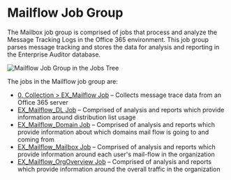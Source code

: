 # Mailflow Job Group

The Mailbox job group is comprised of jobs that process and analyze the Message Tracking Logs in the
Office 365 environment. This job group parses message tracking and stores the data for analysis and
reporting in the Enterprise Auditor database.

![Mailflow Job Group in the Jobs Tree](/img/product_docs/accessanalyzer/11.6/solutions/exchange/online/mailflow/mailflowjobstree.webp)

The jobs in the Mailflow job group are:

- [0. Collection > EX_Mailflow Job](/docs/accessanalyzer/11.6/solutions/exchange/online/mailflow/ex_mailflow.md)
  – Collects message trace data from an Office 365 server
- [EX_Mailflow_DL Job](/docs/accessanalyzer/11.6/solutions/exchange/online/mailflow/ex_mailflow_dl.md)
  – Comprised of analysis and reports which provide information around distribution list usage
- [EX_Mailflow_Domain Job](/docs/accessanalyzer/11.6/solutions/exchange/online/mailflow/ex_mailflow_domain.md)
  – Comprised of analysis and reports which provide information about which domains mail flow is
  going to and coming from
- [EX_Mailflow_Mailbox Job](/docs/accessanalyzer/11.6/solutions/exchange/online/mailflow/ex_mailflow_mailbox.md)
  – Comprised of analysis and reports which provide information around each user's mail-flow in the
  organization
- [EX_Mailflow_OrgOverview Job](/docs/accessanalyzer/11.6/solutions/exchange/online/mailflow/ex_mailflow_orgoverview.md)
  – Comprised of analysis and reports which provide information around the overall traffic in the
  organization
